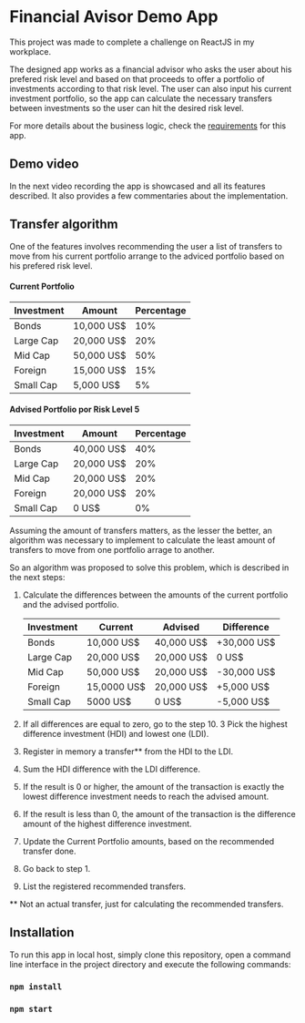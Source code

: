 # Financial Avisor Demo App

This project was made to complete a challenge on ReactJS in my workplace. 

The designed app works as a financial advisor who asks the user about his prefered risk level and based on that proceeds to offer a portfolio of investments according to that risk level.
The user can also input his current investment portfolio, so the app can calculate the necessary transfers between investments so the user can hit the desired risk level.

For more details about the business logic, check the [requirements](https://drive.google.com/file/d/1jd_KRJBwrZKApQr6a3PLRnK8VPWY6LsV/view?usp=sharing) for this app.

## Demo video

In the next video recording the app is showcased and all its features described. It also provides a few commentaries about the implementation.

## Transfer algorithm

One of the features involves recommending the user a list of transfers to move from his current portfolio arrange to the adviced portfolio based on his prefered risk level. 
#### Current Portfolio 
Investment | Amount | Percentage
------------ | ------------- | -------------
Bonds | 10,000 US$ | 10%
Large Cap | 20,000 US$ | 20%
Mid Cap | 50,000 US$ | 50%
Foreign | 15,000 US$ | 15%
Small Cap | 5,000 US$ | 5%
#### Advised Portfolio por Risk Level 5
Investment | Amount | Percentage
------------ | ------------- | -------------
Bonds | 40,000 US$ | 40%
Large Cap | 20,000 US$ | 20%
Mid Cap | 20,000 US$ | 20%
Foreign | 20,000 US$ | 20%
Small Cap | 0 US$ | 0%

Assuming the amount of transfers matters, as the lesser the better, an algorithm was necessary to implement to calculate the least amount of transfers to move from one portfolio arrage to another.

So an algorithm was proposed to solve this problem, which is described in the next steps:

1. Calculate the differences between the amounts of the current portfolio and the advised portfolio.
   
   Investment | Current | Advised | Difference  
   ------------ | ------------- | ------------- | -------------
   Bonds | 10,000 US$ | 40,000 US$ | +30,000 US$
   Large Cap | 20,000 US$ | 20,000 US$ | 0 US$
   Mid Cap | 50,000 US$ | 20,000 US$ | -30,000 US$ 
   Foreign | 15,0000 US$ | 20,000 US$ | +5,000 US$
   Small Cap | 5000 US$ | 0 US$ | -5,000 US$

2. If all differences are equal to zero, go to the step 10. 
3 Pick the highest difference investment (HDI) and lowest one (LDI).
4. Register in memory a transfer** from the HDI to the LDI.    
5. Sum the HDI difference with the LDI difference.
6. If the result is 0 or higher, the amount of the transaction is exactly the lowest difference investment needs to reach the advised amount.
7. If the result is less than 0, the amount of the transaction is the difference amount of the highest difference investment.
8. Update the Current Portfolio amounts, based on the recommended transfer done.
9. Go back to step 1.   
10. List the registered recommended transfers. 

** Not an actual transfer, just for calculating the recommended transfers.

## Installation
To run this app in local host, simply clone this repository, open a command line interface in the project directory and execute the following commands:
### `npm install`
### `npm start`

